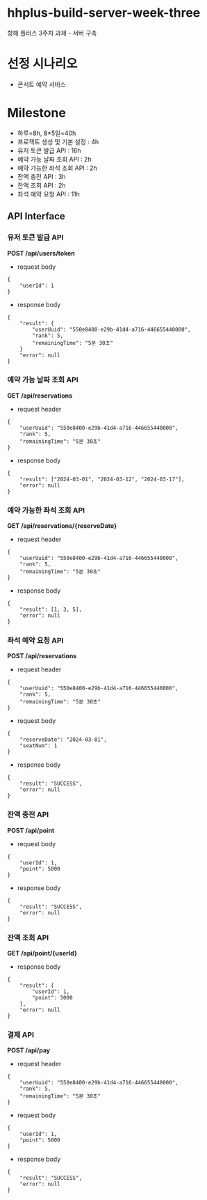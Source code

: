 # hhplus-build-server-week-three
항해 플러스 3주차 과제 - 서버 구축

# 선정 시나리오
- 콘서트 예약 서비스

# Milestone
- 하루=8h, 8*5일=40h
- 프로젝트 생성 및 기본 설정 : 4h
- 유저 토큰 발급 API : 16h
- 예약 가능 날짜 조회 API : 2h
- 예약 가능한 좌석 조회 API : 2h
- 잔액 충전 API : 3h
- 잔액 조회 API : 2h
- 좌석 예약 요청 API : 11h


## API Interface

### 유저 토큰 발급 API

**POST /api/users/token**
- request body
```
{
    "userId": 1
}
```

- response body
```
{
    "result": {
        "userUuid": "550e8400-e29b-41d4-a716-446655440000",
        "rank": 5,
        "remainingTime": "5분 30초"
    }
    "error": null
}
```

### 예약 가능 날짜 조회 API

**GET /api/reservations**
- request header
```
{
    "userUuid": "550e8400-e29b-41d4-a716-446655440000",
    "rank": 5,
    "remainingTime": "5분 30초"
}
```

- response body
```
{
    "result": ["2024-03-01", "2024-03-12", "2024-03-17"],
    "error": null
}
```

### 예약 가능한 좌석 조회 API

**GET /api/reservations/{reserveDate}**
- request header
```
{
    "userUuid": "550e8400-e29b-41d4-a716-446655440000",
    "rank": 5,
    "remainingTime": "5분 30초"
}
```

- response body
```
{
    "result": [1, 3, 5],
    "error": null
}
```

### 좌석 예약 요청 API

**POST /api/reservations**
- request header
```
{
    "userUuid": "550e8400-e29b-41d4-a716-446655440000",
    "rank": 5,
    "remainingTime": "5분 30초"
}
```

- request body
```
{
    "reserveDate": "2024-03-01",
    "seatNum": 1
}
```

- response body
```
{
    "result": "SUCCESS",
    "error": null
}
```

### 잔액 충전 API

**POST /api/point**

- request body
```
{
    "userId": 1,
    "point": 5000
}
```

- response body
```
{
    "result": "SUCCESS",
    "error": null
}
```

### 잔액 조회 API

**GET /api/point/{userId}**

- response body
```
{
    "result": {
        "userId": 1,
        "point": 5000
    },
    "error": null
}
```

### 결제 API

**POST /api/pay**

- request header
```
{
    "userUuid": "550e8400-e29b-41d4-a716-446655440000",
    "rank": 5,
    "remainingTime": "5분 30초"
}
```

- request body
```
{
    "userId": 1,
    "point": 5000
}
```

- response body
```
{
    "result": "SUCCESS",
    "error": null
}
```
